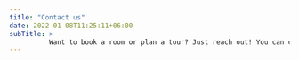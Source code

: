 ```yaml
---
title: "Contact us"
date: 2022-01-08T11:25:11+06:00
subTitle: >
          Want to book a room or plan a tour? Just reach out! You can contact us by phone: (+995) 551-444-117 (Whats Up, Telegram) or email: malkhazpaliani <at> gmail.com. We're here to help make your stay special!
---
```


